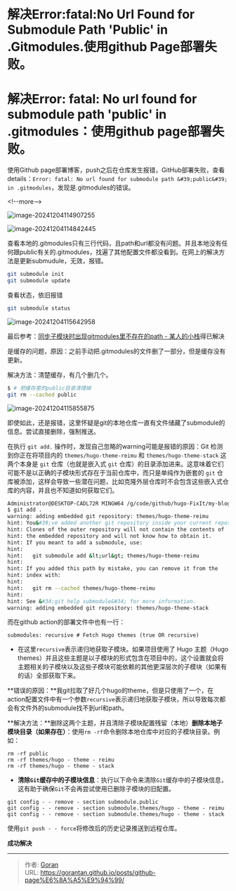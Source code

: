 # 解决Error:fatal:No Url Found for Submodule Path &#39;Public&#39; in .Gitmodules.使用github Page部署失败。








# 解决Error: fatal: No url found for submodule path &#39;public&#39; in .gitmodules：使用github page部署失败。

使用Github page部署博客，push之后在仓库发生报错，GitHub部署失败，查看details：`Error: fatal: No url found for submodule path &#39;public&#39; in .gitmodules`，发现是.gitmodules的错误。

&lt;!--more--&gt;

![image-20241204114907255](https://gorantan-blog.oss-cn-shanghai.aliyuncs.com/pic/20241204114907288.png)

![image-20241204114842445](https://gorantan-blog.oss-cn-shanghai.aliyuncs.com/pic/20241204114842512.png)

查看本地的.gitmodules只有三行代码，且path和url都没有问题。并且本地没有任何跟public有关的.gitmodules，找遍了其他配置文件都没看到。在网上的解决方法是更新submudule，无效，报错。

```bash
git submodule init
git submodule update
```

查看状态，依旧报错

```bash
git submodule status
```

![image-20241204115642958](https://gorantan-blog.oss-cn-shanghai.aliyuncs.com/pic/20241204115642989.png)

最后参考：[同步子模块时出现gitmodules里不存在的path - 某人的小栈](https://www.fordece.cn/posts/同步子模块时出现gitmodules里不存在的path/)得已解决

是缓存的问题，原因：之前手动把.gitmodules的文件删了一部分，但是缓存没有更新。

解决方法：清楚缓存，有几个删几个。

```bash
$ # 把缓存里的public目录清理掉
git rm --cached public
```

![image-20241204115855875](https://gorantan-blog.oss-cn-shanghai.aliyuncs.com/pic/20241204115855913.png)



即使如此，还是报错，这里怀疑是git的本地仓库一直有文件储藏了submodule的信息。尝试直接删除，强制推送。

在执行 `git add.` 操作时，发现自己忽略的warning可能是报错的原因：Git 检测到你正在将项目内的 `themes/hugo-theme-reimu` 和 `themes/hugo-theme-stack` 这两个本身是 `git` 仓库（也就是嵌入式 `git` 仓库）的目录添加进来。这意味着它们可能不是以正确的子模块形式存在于当前仓库中，而只是单纯作为嵌套的 `git` 仓库被添加，这样会导致一些潜在问题，比如克隆外层仓库时不会包含这些嵌入式仓库的内容，并且也不知道如何获取它们。

```bash
Administrator@DESKTOP-CADL72R MINGW64 /g/code/github/hugo-FixIt/my-blog (main)
$ git add .
warning: adding embedded git repository: themes/hugo-theme-reimu
hint: You&#39;ve added another git repository inside your current repository.
hint: Clones of the outer repository will not contain the contents of
hint: the embedded repository and will not know how to obtain it.
hint: If you meant to add a submodule, use:
hint:
hint:   git submodule add &lt;url&gt; themes/hugo-theme-reimu
hint:
hint: If you added this path by mistake, you can remove it from the
hint: index with:
hint:
hint:   git rm --cached themes/hugo-theme-reimu
hint:
hint: See &#34;git help submodule&#34; for more information.
warning: adding embedded git repository: themes/hugo-theme-stack
```

而在github action的部署文件中也有一行：

```
submodules: recursive # Fetch Hugo themes (true OR recursive)
```

- 在这里`recursive`表示递归地获取子模块。如果项目使用了 Hugo 主题（Hugo themes）并且这些主题是以子模块的形式包含在项目中的，这个设置就会将主题相关的子模块以及这些子模块可能依赖的其他更深层次的子模块（如果有的话）全部获取下来。



**错误的原因：**我git拉取了好几个hugo的theme，但是只使用了一个，在action配置文件中有一个参数`recursive`表示递归地获取子模块，所以导致每次都会有文件外的submodule找不到url和path。

**解决方法：**删除这两个主题，并且清除子模块配置残留（本地）**删除本地子模块目录（如果存在）**：使用`rm -rf`命令删除本地仓库中对应的子模块目录。例如：

```plaintext
rm -rf public
rm -rf themes/hugo - theme - reimu
rm -rf themes/hugo - theme - stack
```

- **清除`Git`缓存中的子模块信息**：执行以下命令来清除`Git`缓存中的子模块信息，这有助于确保`Git`不会再尝试使用已删除子模块的旧配置。

```plaintext
git config - - remove - section submodule.public
git config - - remove - section submodule.themes/hugo - theme - reimu
git config - - remove - section submodule.themes/hugo - theme - stack
```

使用`git push - - force`将修改后的历史记录推送到远程仓库。

**成功解决**





---

> 作者: [Goran](https://github.com/GoranTan)  
> URL: https://gorantan.github.io/posts/github-page%E6%8A%A5%E9%94%99/  

